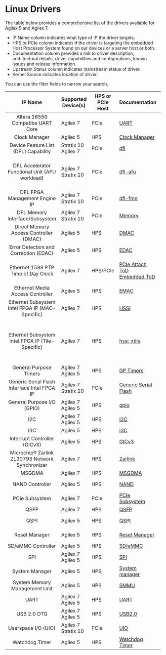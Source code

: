 # Linux Drivers

The table below provides a comprehensive list of the drivers available for Agilex 5 and Agilex 7.

* IP Name column indicates what type of IP the driver targets.  
* HPS or PCIe column indicates if the driver is targeting the embedded Host Processor System found on our devices or a server host or both.
* Documentation column provides a link to driver description, architectural details, driver capabilities and configurations, known issues and release information.
* Upstream Status column indicates mainstream status of driver.
* Kernel Source indicates location of driver.

You can use the filter fields to narrow your search.

| **IP Name** | Supported Device(s) |  HPS or PCIe Host | Documentation | Upstream Status | Kernel Source|
| :-------:|-----------|-----------------|:---------------|:----------:|---------------------- |
| Altera 16550 Compatibe UART Core  | Agilex 7 | PCIe | [UART](../linux-dfl/uart_16550/uart_16550.md) | Yes | [8250_dfl](https://github.com/OFS/linux-dfl/blob/master/drivers/tty/serial/8250/8250_dfl.c) |
| Clock Manager | Agilex 5 | HPS |[Clock Manager](../linux-embedded/clock_manager/clock_manager.md) | No | [clk_agilex5](https://github.com/altera-opensource/linux-socfpga/blob/socfpga-6.1.55-lts/drivers/clk/socfpga/clk-agilex5.c) |
| Device Feature List  (DFL) Capability | Stratix 10 <br> Agilex 7 | PCIe | [dfl](../linux-dfl/dfl/dfl.md) | Yes | [dfl](https://github.com/OFS/linux-dfl/blob/master/drivers/fpga/dfl.c) |
| DFL Accelerator Functional Unit (AFU workload) | Agilex 7 <br> Stratix 10 | PCIe | [dfl-afu](../linux-dfl/dfl_afu/dfl_afu.md) | Yes | [dfl-afu-dma-region](https://git.kernel.org/pub/scm/linux/kernel/git/torvalds/linux.git/tree/drivers/fpga/dfl-afu-dma-region.c?h=master)<br>[dfl-afu-error](https://git.kernel.org/pub/scm/linux/kernel/git/torvalds/linux.git/tree/drivers/fpga/dfl-afu-error.c?h=master)<br>[dfl-afu-region](https://git.kernel.org/pub/scm/linux/kernel/git/torvalds/linux.git/tree/drivers/fpga/dfl-afu-region.c?h=master)<br>[dfl-afu-main](https://git.kernel.org/pub/scm/linux/kernel/git/torvalds/linux.git/tree/drivers/fpga/dfl-afu-main.c?h=master)|
| DFL FPGA Management Engine IP |  Agilex 7 <br>Stratix 10 | PCIe | [dfl-fme](../linux-dfl/dfl_fme/dfl_fme.md) | Yes | [dfl-fme-mgr](https://git.kernel.org/pub/scm/linux/kernel/git/stable/linux.git/tree/drivers/fpga/fpga-mgr.c) <br> [dfl-fme-br](https://git.kernel.org/pub/scm/linux/kernel/git/stable/linux.git/tree/drivers/fpga/dfl-fme-br.c)<br>[dfl-fme-region](https://git.kernel.org/pub/scm/linux/kernel/git/stable/linux.git/tree/drivers/fpga/dfl-fme-region.c)|
| DFL Memory Interface/Subsystem | Agilex 7<br>Stratix 10  | PCIe | [Memory](../linux-dfl/dfl_emif/dfl_emif.md) | Yes | [dfl-emif](https://git.kernel.org/pub/scm/linux/kernel/git/torvalds/linux.git/tree/drivers/memory/dfl-emif.c?h=master) |
| Direct Memory Access Controller (DMAC) | Agilex 5 | HPS|  [DMAC](../linux-embedded/dma/dma.md) | Yes | [dmac](https://git.kernel.org/pub/scm/linux/kernel/git/torvalds/linux.git/tree/drivers/dma/dw-axi-dmac/dw-axi-dmac-platform.c) |
| Error Detection and Correction (EDAC) | Agilex 5 | HPS | [EDAC](../linux-embedded/edac/edac.md) | Yes | [altera_edac](https://git.kernel.org/pub/scm/linux/kernel/git/torvalds/linux.git/tree/drivers/edac/altera_edac.c) |
| Ethernet 1588 PTP Time of Day Clock | Agilex 7 | HPS/PCIe | [PCIe Attach ToD](../linux-dfl/ptp_dfl_tod/ptp_dfl_tod.md)  <br> [Embedded ToD](../linux-embedded/ptp_tod/ptp_emb_tod.md) | Yes  | [ToD PCIe-Attach driver ](https://github.com/OFS/linux-dfl/blob/master/drivers/ptp/ptp_dfl_tod.c) <br> [ToD Embedded driver ](https://github.com/altera-opensource/linux-socfpga/blob/socfpga-6.1.55-lts/drivers/net/ethernet/altera/intel_fpga_tod.c) |
| Ethernet Media Access Controller | Agilex 5 | HPS | [EMAC](../linux-embedded/emac/emac.md) | No | [dwxgmac2_core](https://github.com/altera-opensource/linux-socfpga/blob/socfpga-6.1.55-lts/drivers/net/ethernet/stmicro/stmmac/dwxgmac2_core.c) |
| Ethernet Subsystem Intel FPGA IP (MAC-Specific) | Agilex 7 | HPS | [HSSI](../linux-embedded/hssi/hssi.md) | No | [intel_fpga_hssiss](https://github.com/altera-opensource/linux-socfpga/blob/socfpga-5.15.90-lts-ftile-1588ptp/drivers/net/ethernet/altera/intel_fpga_hssiss.c) |
| Ethernet Subsystem Intel FPGA IP (Tile-Specific)  | Agilex 7 | HPS | [hssi_xtile](../linux-embedded/hssi_xtile/hssi_xtile.md) | No | [eth_main]( https://github.com/altera-opensource/linux-socfpga/blob/socfpga-5.15.90-lts-ftile-1588ptp/drivers/net/ethernet/altera/intel_fpga_eth_main.c) <br> [etile_fec]( https://github.com/altera-opensource/linux-socfpga/blob/socfpga-5.15.90-lts-ftile-1588ptp/drivers/net/ethernet/altera/intel_fpga_etile_fec.c) <br> [etile_driver]( https://github.com/altera-opensource/linux-socfpga/blob/socfpga-5.15.90-lts-ftile-1588ptp/drivers/net/ethernet/altera/intel_fpga_etile_driver.c) <br> [etile_ethtool]( https://github.com/altera-opensource/linux-socfpga/blob/socfpga-5.15.90-lts-ftile-1588ptp/drivers/net/ethernet/altera/intel_fpga_hssi_etile_ethtool.c) <br> [ftile_ethtool]( https://github.com/altera-opensource/linux-socfpga/blob/socfpga-5.15.90-lts-ftile-1588ptp/drivers/net/ethernet/altera/intel_fpga_hssi_ftile_ethtool.c) <br> [ftile_fec]( https://github.com/altera-opensource/linux-socfpga/blob/socfpga-5.15.90-lts-ftile-1588ptp/drivers/net/ethernet/altera/intel_fpga_hssi_ftile_fec.c) <br> [ftile_driver]( https://github.com/altera-opensource/linux-socfpga/blob/socfpga-5.15.90-lts-ftile-1588ptp/drivers/net/ethernet/altera/intel_fpga_ftile_driver.c) |
| General Purpose Timers | Agilex 7 <br> Agilex 5 | HPS | [GP Timers](../linux-embedded/apb_timers/apb_timers.md) | Yes | [dw_apb_timer](https://github.com/torvalds/linux/blob/master/drivers/clocksource/dw_apb_timer.c) |
| Generic Serial Flash Interface Intel FPGA IP | Agilex 7<br>Stratix 10 | PCIe | [Generic Serial Flash](../linux-dfl/spi_altera_dfl/spi_altera_dfl.md)| Yes | [spi](https://git.kernel.org/pub/scm/linux/kernel/git/torvalds/linux.git/tree/drivers/spi/)
| General Purpose I/O (GPIO) | Agilex 7 <br> Agilex 5 | HPS | [gpio](../linux-embedded/gpio/gpio.md) | Yes | [gpio-dwapb](https://git.kernel.org/pub/scm/linux/kernel/git/torvalds/linux.git/tree/drivers/gpio/gpio-dwapb.c?h=master) |
|  I2C | Agilex 7 <br> Agilex 5 | HPS | [I2C](../linux-embedded/i2c/i2c.md) | Yes | [I2c driver](https://git.kernel.org/pub/scm/linux/kernel/git/torvalds/linux.git/tree/drivers/i2c) |
|  I3C | Agilex 5 | HPS | [I3C](../linux-embedded/i3c/i3c.md) | Yes | [I3c driver](https://git.kernel.org/pub/scm/linux/kernel/git/torvalds/linux.git/tree/drivers/i3c/master/dw-i3c-master.c) |
| Interrupt Controller (GICv3)  | Agilex 5 | HPS | [GICv3](../linux-embedded/interrupt_controller_GICv3/irq_gic_v3.md) | Yes | [GICv3 driver](https://git.kernel.org/pub/scm/linux/kernel/git/torvalds/linux.git/tree/drivers/irqchip/irq-gic-v3.c) |
|Microchip&reg; Zarlink ZL30793 Network Synchronizer | Agilex 7 | HPS | [Zarlink](../linux-embedded/zarlink_clock_synchronizer/zarlink_clock_synchronizer.md) | No | [Zarlink driver ](https://github.com/altera-opensource/linux-socfpga/tree/socfpga-5.15.90-lts-ftile-1588ptp/drivers/net/ethernet/altera) |
| MSGDMA  | Agilex 7 | HPS | [MSGDMA](../linux-embedded/dma/msgdma/msgdma.md) | No | [MSGDMA driver](https://github.com/altera-opensource/linux-socfpga/blob/socfpga-6.1.55-lts/drivers/dma/altera-msgdma.c) |
| NAND Controller | Agilex 5 | HPS | [NAND](../linux-embedded/nand/nand.md) | Yes | [cadence-nand-controller](https://github.com/torvalds/linux/blob/master/drivers/mtd/nand/raw/cadence-nand-controller.c) |
|PCIe Subsystem | Agilex 7 | PCIe |[PCIe Subsystem](../linux-dfl/dfl-pci/dfl-pcie.md) | Yes | [dfl-pcie](https://git.kernel.org/pub/scm/linux/kernel/git/torvalds/linux.git/tree/drivers/fpga/dfl-pci.c?h=master)|
| QSFP  | Agilex 7 | HPS | [QSFP](../linux-embedded/qsfp/qsfp.md) | No | [qsfp](https://github.com/altera-opensource/linux-socfpga/blob/socfpga-5.15.90-lts-ftile-1588ptp/drivers/net/phy/qsfp.c) |
| QSPI  | Agilex 5 | HPS | [QSPI](../linux-embedded/qspi/qspi.md) | No | [spi-cadence-quadspi](https://github.com/altera-opensource/linux-socfpga/blob/socfpga-6.1.55-lts/drivers/spi/spi-cadence-quadspi.c) |
| Reset Manager  | Agilex 5 | HPS | [Reset Manager](../linux-embedded/reset_manager/reset_manager.md) | No | [Reset Manager driver](https://github.com/altera-opensource/linux-socfpga/blob/socfpga-6.1.55-lts/drivers/reset/reset-simple.c) |
| SD/eMMC Controller  | Agilex 5 | HPS | [SD/eMMC](../linux-embedded/sd-emmc/sd-emmc.md) | Yes | [SD/eMMC driver](https://git.kernel.org/pub/scm/linux/kernel/git/torvalds/linux.git/tree/drivers/mmc/host/sdhci-cadence.c) |
| SPI  | Agilex 7<br> Agilex 5 | HPS | [SPI](../linux-embedded/spi/spi.md) | Yes | [SPI driver](https://git.kernel.org/pub/scm/linux/kernel/git/torvalds/linux.git/tree/drivers/spi) |
| System Manager  | Agilex 5 | HPS | [System manager](../linux-embedded/system_manager/system_manager.md) | Yes | [sysmgr](https://github.com/torvalds/linux/blob/master/drivers/mfd/altera-sysmgr.c) |
| System Memory Management Unit  | Agilex 5 | HPS |[SMMU](../linux-embedded/smmu/smmu.md) | Yes | [SMMU driver](https://git.kernel.org/pub/scm/linux/kernel/git/torvalds/linux.git/tree/drivers/iommu/arm/arm-smmu-v3) |
| UART | Agilex 7 <br> Agilex 5 | HPS | [UART](../linux-embedded/uart/uart.md) | Yes | [UART driver](https://git.kernel.org/pub/scm/linux/kernel/git/torvalds/linux.git/tree/drivers/tty/serial/8250/8250_dw.c)|
| USB 2.0 OTG | Agilex 7 <br> Agilex 5 | HPS | [USB2.0](../linux-embedded/usb2_0_otg/usb2_0_otg.md) | Yes | [USB 2.0 driver ](https://git.kernel.org/pub/scm/linux/kernel/git/torvalds/linux.git/tree/drivers/usb/dwc2) |
| Userspace I/O (UIO) | Agilex 7 <br>Stratix 10 | PCIe | [UIO](../linux-dfl/uio_dfl/uio_dfl.md) | Yes | [UIO driver](https://git.kernel.org/pub/scm/linux/kernel/git/torvalds/linux.git/tree/drivers/uio/uio_dfl.c) |
| Watchdog Timer  | Agilex 5 | HPS | [Watchdog Timer](../linux-embedded/watchdog_timers/watchdog_timers.md) | Yes | [dw_wdt ](https://github.com/torvalds/linux/blob/master/drivers/watchdog/dw_wdt.c) |
